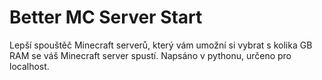 # Better MC Server Start
Lepší spouštěč Minecraft serverů, který vám umožní si vybrat s kolika GB RAM se váš Minecraft server spustí. Napsáno v pythonu, určeno pro localhost.
